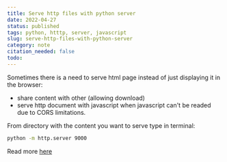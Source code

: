 ```yaml
---
title: Serve http files with python server
date: 2022-04-27
status: published
tags: python, htttp, server, javascript
slug: serve-http-files-with-python-server
category: note
citation_needed: false
todo: 
---
```


Sometimes there is a need to serve html page instead of just displaying it in the browser:
- share content with other (allowing download)
- serve http document with javascript when javascript can't be readed due to CORS limitations.


From directory with the content you want to serve type in terminal:

```sh
python -m http.server 9000
```

Read more [here](https://www.askpython.com/python-modules/python-httpserver) 